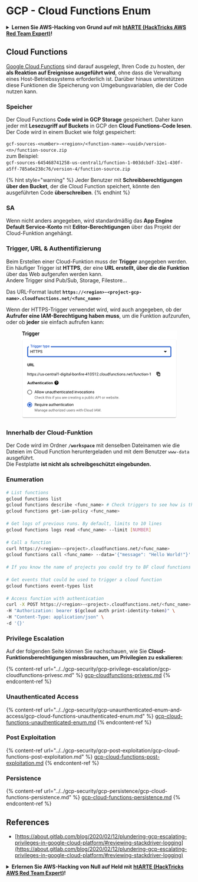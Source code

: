 # GCP - Cloud Functions Enum

<details>

<summary><strong>Lernen Sie AWS-Hacking von Grund auf mit</strong> <a href="https://training.hacktricks.xyz/courses/arte"><strong>htARTE (HackTricks AWS Red Team Expert)</strong></a><strong>!</strong></summary>

Andere Möglichkeiten, HackTricks zu unterstützen:

* Wenn Sie Ihr **Unternehmen in HackTricks beworben sehen möchten** oder **HackTricks im PDF-Format herunterladen möchten**, überprüfen Sie die [**ABONNEMENTPLÄNE**](https://github.com/sponsors/carlospolop)!
* Holen Sie sich das [**offizielle PEASS & HackTricks-Merchandise**](https://peass.creator-spring.com)
* Entdecken Sie [**The PEASS Family**](https://opensea.io/collection/the-peass-family), unsere Sammlung exklusiver [**NFTs**](https://opensea.io/collection/the-peass-family)
* **Treten Sie der** 💬 [**Discord-Gruppe**](https://discord.gg/hRep4RUj7f) oder der [**Telegram-Gruppe**](https://t.me/peass) bei oder **folgen** Sie uns auf **Twitter** 🐦 [**@hacktricks_live**](https://twitter.com/hacktricks_live)**.**
* **Teilen Sie Ihre Hacking-Tricks, indem Sie PRs an die** [**HackTricks**](https://github.com/carlospolop/hacktricks) und [**HackTricks Cloud**](https://github.com/carlospolop/hacktricks-cloud) GitHub-Repositories einreichen.

</details>

## Cloud Functions <a href="#reviewing-cloud-functions" id="reviewing-cloud-functions"></a>

[Google Cloud Functions](https://cloud.google.com/functions/) sind darauf ausgelegt, Ihren Code zu hosten, der **als Reaktion auf Ereignisse ausgeführt wird**, ohne dass die Verwaltung eines Host-Betriebssystems erforderlich ist. Darüber hinaus unterstützen diese Funktionen die Speicherung von Umgebungsvariablen, die der Code nutzen kann.

### Speicher

Der Cloud Functions **Code wird in GCP Storage** gespeichert. Daher kann jeder mit **Lesezugriff auf Buckets** in GCP den **Cloud Functions-Code lesen**.\
Der Code wird in einem Bucket wie folgt gespeichert:

`gcf-sources-<number>-<region>/<function-name>-<uuid>/version-<n>/function-source.zip`\
zum Beispiel:\
`gcf-sources-645468741258-us-central1/function-1-003dcbdf-32e1-430f-a5ff-785a6e238c76/version-4/function-source.zip`

{% hint style="warning" %}
Jeder Benutzer mit **Schreibberechtigungen über den Bucket**, der die Cloud Function speichert, könnte den ausgeführten Code **überschreiben**.
{% endhint %}

### SA

Wenn nicht anders angegeben, wird standardmäßig das **App Engine Default Service-Konto** mit **Editor-Berechtigungen** über das Projekt der Cloud-Funktion angehängt.

### Trigger, URL & Authentifizierung

Beim Erstellen einer Cloud-Funktion muss der **Trigger** angegeben werden. Ein häufiger Trigger ist **HTTPS**, der eine **URL erstellt, über die die Funktion** über das Web aufgerufen werden kann.\
Andere Trigger sind Pub/Sub, Storage, Filestore...

Das URL-Format lautet **`https://<region>-<project-gcp-name>.cloudfunctions.net/<func_name>`**

Wenn der HTTPS-Trigger verwendet wird, wird auch angegeben, ob der **Aufrufer eine IAM-Berechtigung haben muss**, um die Funktion aufzurufen, oder ob **jeder** sie einfach aufrufen kann:

<figure><img src="../../../.gitbook/assets/image (3) (1) (1).png" alt=""><figcaption></figcaption></figure>

### Innerhalb der Cloud-Funktion

Der Code wird im Ordner **`/workspace`** mit denselben Dateinamen wie die Dateien im Cloud Function heruntergeladen und mit dem Benutzer `www-data` ausgeführt.\
Die Festplatte **ist nicht als schreibgeschützt eingebunden.**

### Enumeration
```bash
# List functions
gcloud functions list
gcloud functions describe <func_name> # Check triggers to see how is this function invoked
gcloud functions get-iam-policy <func_name>

# Get logs of previous runs. By default, limits to 10 lines
gcloud functions logs read <func_name> --limit [NUMBER]

# Call a function
curl https://<region>-<project>.cloudfunctions.net/<func_name>
gcloud functions call <func_name> --data='{"message": "Hello World!"}'

# If you know the name of projects you could try to BF cloud functions names

# Get events that could be used to trigger a cloud function
gcloud functions event-types list

# Access function with authentication
curl -X POST https://<region>-<project>.cloudfunctions.net/<func_name> \
-H "Authorization: bearer $(gcloud auth print-identity-token)" \
-H "Content-Type: application/json" \
-d '{}'
```
### Privilege Escalation

Auf der folgenden Seite können Sie nachschauen, wie Sie **Cloud-Funktionsberechtigungen missbrauchen, um Privilegien zu eskalieren**:

{% content-ref url="../../gcp-security/gcp-privilege-escalation/gcp-cloudfunctions-privesc.md" %}
[gcp-cloudfunctions-privesc.md](../../gcp-security/gcp-privilege-escalation/gcp-cloudfunctions-privesc.md)
{% endcontent-ref %}

### Unauthenticated Access

{% content-ref url="../../gcp-security/gcp-unaunthenticated-enum-and-access/gcp-cloud-functions-unauthenticated-enum.md" %}
[gcp-cloud-functions-unauthenticated-enum.md](../../gcp-security/gcp-unaunthenticated-enum-and-access/gcp-cloud-functions-unauthenticated-enum.md)
{% endcontent-ref %}

### Post Exploitation

{% content-ref url="../../gcp-security/gcp-post-exploitation/gcp-cloud-functions-post-exploitation.md" %}
[gcp-cloud-functions-post-exploitation.md](../../gcp-security/gcp-post-exploitation/gcp-cloud-functions-post-exploitation.md)
{% endcontent-ref %}

### Persistence

{% content-ref url="../../gcp-security/gcp-persistence/gcp-cloud-functions-persistence.md" %}
[gcp-cloud-functions-persistence.md](../../gcp-security/gcp-persistence/gcp-cloud-functions-persistence.md)
{% endcontent-ref %}

## References

* [https://about.gitlab.com/blog/2020/02/12/plundering-gcp-escalating-privileges-in-google-cloud-platform/#reviewing-stackdriver-logging](https://about.gitlab.com/blog/2020/02/12/plundering-gcp-escalating-privileges-in-google-cloud-platform/#reviewing-stackdriver-logging)

<details>

<summary><strong>Erlernen Sie AWS-Hacking von Null auf Held mit</strong> <a href="https://training.hacktricks.xyz/courses/arte"><strong>htARTE (HackTricks AWS Red Team Expert)</strong></a><strong>!</strong></summary>

Andere Möglichkeiten, HackTricks zu unterstützen:

* Wenn Sie möchten, dass Ihr **Unternehmen in HackTricks beworben wird** oder **HackTricks als PDF herunterladen möchten**, überprüfen Sie die [**ABONNEMENTPLÄNE**](https://github.com/sponsors/carlospolop)!
* Holen Sie sich das [**offizielle PEASS & HackTricks-Merch**](https://peass.creator-spring.com)
* Entdecken Sie [**The PEASS Family**](https://opensea.io/collection/the-peass-family), unsere Sammlung exklusiver [**NFTs**](https://opensea.io/collection/the-peass-family)
* **Treten Sie der** 💬 [**Discord-Gruppe**](https://discord.gg/hRep4RUj7f) oder der [**Telegram-Gruppe**](https://t.me/peass) bei oder **folgen** Sie uns auf **Twitter** 🐦 [**@hacktricks_live**](https://twitter.com/hacktricks_live)**.**
* **Teilen Sie Ihre Hacking-Tricks, indem Sie PRs an die** [**HackTricks**](https://github.com/carlospolop/hacktricks) und [**HackTricks Cloud**](https://github.com/carlospolop/hacktricks-cloud) GitHub-Repositories einreichen.

</details>
